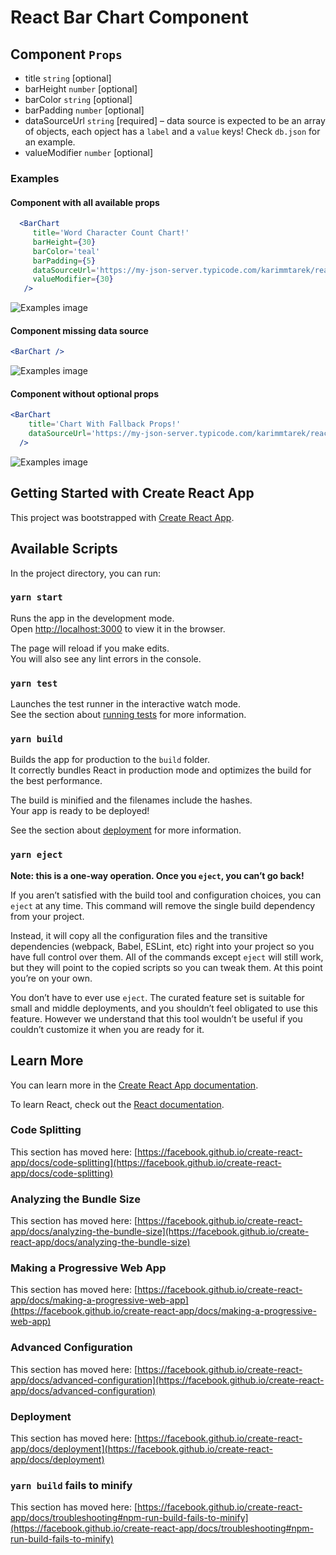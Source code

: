 # React Bar Chart Component

## Component `Props`

- title `string` [optional]
- barHeight `number` [optional]
- barColor `string` [optional]
- barPadding `number` [optional]
- dataSourceUrl `string` [required] – data source is expected to be an array of objects, each opject has a `label` and a `value` keys! Check `db.json` for an example.
- valueModifier `number` [optional]

### Examples

#### Component with all available props

```jsx
  <BarChart
     title='Word Character Count Chart!'
     barHeight={30}
     barColor='teal'
     barPadding={5}
     dataSourceUrl='https://my-json-server.typicode.com/karimmtarek/react-bar-chart/data'
     valueModifier={30}
   />
```
![Examples image](https://api.monosnap.com/file/download?id=quXWu5KtooN3uh8kPvBmrT4bq66hsd)

#### Component missing data source

```jsx
<BarChart />
```
![Examples image](https://api.monosnap.com/file/download?id=j75saFovH3hQ5lKcz8qXXT7Ijx8cKR)

#### Component without optional props

```jsx
<BarChart
    title='Chart With Fallback Props!'
    dataSourceUrl='https://my-json-server.typicode.com/karimmtarek/react-bar-chart/data'
  />
```
![Examples image](https://api.monosnap.com/file/download?id=e99DtjWQx1xTnGxmC9dlxmzzpkFq9t)

## Getting Started with Create React App

This project was bootstrapped with [Create React App](https://github.com/facebook/create-react-app).

## Available Scripts

In the project directory, you can run:

### `yarn start`

Runs the app in the development mode.\
Open [http://localhost:3000](http://localhost:3000) to view it in the browser.

The page will reload if you make edits.\
You will also see any lint errors in the console.

### `yarn test`

Launches the test runner in the interactive watch mode.\
See the section about [running tests](https://facebook.github.io/create-react-app/docs/running-tests) for more information.

### `yarn build`

Builds the app for production to the `build` folder.\
It correctly bundles React in production mode and optimizes the build for the best performance.

The build is minified and the filenames include the hashes.\
Your app is ready to be deployed!

See the section about [deployment](https://facebook.github.io/create-react-app/docs/deployment) for more information.

### `yarn eject`

**Note: this is a one-way operation. Once you `eject`, you can’t go back!**

If you aren’t satisfied with the build tool and configuration choices, you can `eject` at any time. This command will remove the single build dependency from your project.

Instead, it will copy all the configuration files and the transitive dependencies (webpack, Babel, ESLint, etc) right into your project so you have full control over them. All of the commands except `eject` will still work, but they will point to the copied scripts so you can tweak them. At this point you’re on your own.

You don’t have to ever use `eject`. The curated feature set is suitable for small and middle deployments, and you shouldn’t feel obligated to use this feature. However we understand that this tool wouldn’t be useful if you couldn’t customize it when you are ready for it.

## Learn More

You can learn more in the [Create React App documentation](https://facebook.github.io/create-react-app/docs/getting-started).

To learn React, check out the [React documentation](https://reactjs.org/).

### Code Splitting

This section has moved here: [https://facebook.github.io/create-react-app/docs/code-splitting](https://facebook.github.io/create-react-app/docs/code-splitting)

### Analyzing the Bundle Size

This section has moved here: [https://facebook.github.io/create-react-app/docs/analyzing-the-bundle-size](https://facebook.github.io/create-react-app/docs/analyzing-the-bundle-size)

### Making a Progressive Web App

This section has moved here: [https://facebook.github.io/create-react-app/docs/making-a-progressive-web-app](https://facebook.github.io/create-react-app/docs/making-a-progressive-web-app)

### Advanced Configuration

This section has moved here: [https://facebook.github.io/create-react-app/docs/advanced-configuration](https://facebook.github.io/create-react-app/docs/advanced-configuration)

### Deployment

This section has moved here: [https://facebook.github.io/create-react-app/docs/deployment](https://facebook.github.io/create-react-app/docs/deployment)

### `yarn build` fails to minify

This section has moved here: [https://facebook.github.io/create-react-app/docs/troubleshooting#npm-run-build-fails-to-minify](https://facebook.github.io/create-react-app/docs/troubleshooting#npm-run-build-fails-to-minify)
